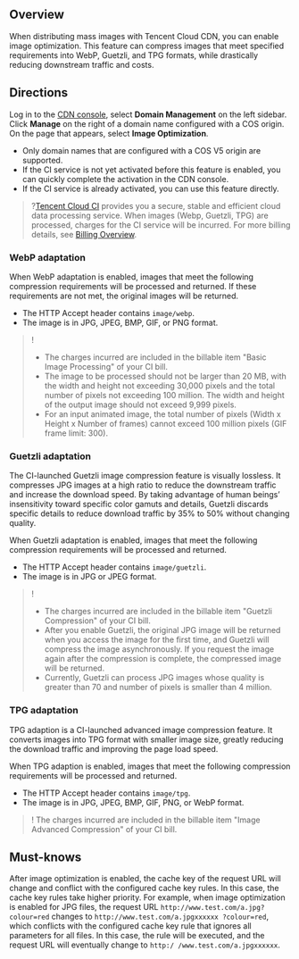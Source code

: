 
## Overview
When distributing mass images with Tencent Cloud CDN, you can enable image optimization. This feature can compress images that meet specified requirements into WebP, Guetzli, and TPG formats, while drastically reducing downstream traffic and costs. 

## Directions
Log in to the [CDN console](https://console.cloud.tencent.com/cdn), select **Domain Management** on the left sidebar. Click **Manage** on the right of a domain name configured with a COS origin. On the page that appears, select **Image Optimization**.
- Only domain names that are configured with a COS V5 origin are supported.
- If the CI service is not yet activated before this feature is enabled, you can quickly complete the activation in the CDN console.
- If the CI service is already activated, you can use this feature directly.

>?[Tencent Cloud CI](https://intl.cloud.tencent.com/products/ci) provides you a secure, stable and efficient cloud data processing service. When images (Webp, Guetzli, TPG) are processed, charges for the CI service will be incurred. For more billing details, see [Billing Overview](https://intl.cloud.tencent.com/document/product/1045/33431).

### WebP adaptation
When WebP adaptation is enabled, images that meet the following compression requirements will be processed and returned. If these requirements are not met, the original images will be returned.
- The HTTP Accept header contains `image/webp`. 
- The image is in JPG, JPEG, BMP, GIF, or PNG format.

>! 
>- The charges incurred are included in the billable item "Basic Image Processing" of your CI bill.
>- The image to be processed should not be larger than 20 MB, with the width and height not exceeding 30,000 pixels and the total number of pixels not exceeding 100 million. The width and height of the output image should not exceed 9,999 pixels.
>- For an input animated image, the total number of pixels (Width x Height x Number of frames) cannot exceed 100 million pixels (GIF frame limit: 300).

### Guetzli adaptation
The CI-launched Guetzli image compression feature is visually lossless. It compresses JPG images at a high ratio to reduce the downstream traffic and increase the download speed. By taking advantage of human beings’ insensitivity toward specific color gamuts and details, Guetzli discards specific details to reduce download traffic by 35% to 50% without changing quality.

When Guetzli adaptation is enabled, images that meet the following compression requirements will be processed and returned.
- The HTTP Accept header contains `image/guetzli`.
- The image is in JPG or JPEG format.

> !
>- The charges incurred are included in the billable item "Guetzli Compression" of your CI bill.
>- After you enable Guetzli, the original JPG image will be returned when you access the image for the first time, and Guetzli will compress the image asynchronously. If you request the image again after the compression is complete, the compressed image will be returned.
>- Currently, Guetzli can process JPG images whose quality is greater than 70 and number of pixels is smaller than 4 million.

### TPG adaptation

TPG adaption is a CI-launched advanced image compression feature. It converts images into TPG format with smaller image size, greatly reducing the download traffic and improving the page load speed.

When TPG adaption is enabled, images that meet the following compression requirements will be processed and returned.
- The HTTP Accept header contains `image/tpg`.
- The image is in JPG, JPEG, BMP, GIF, PNG, or WebP format.

>! The charges incurred are included in the billable item "Image Advanced Compression" of your CI bill.

## Must-knows
After image optimization is enabled, the cache key of the request URL will change and conflict with the configured cache key rules. In this case, the cache key rules take higher priority.
For example, when image optimization is enabled for JPG files, the request URL `http://www.test.com/a.jpg?colour=red` changes to `http://www.test.com/a.jpgxxxxxx ?colour=red`, which conflicts with the configured cache key rule that ignores all parameters for all files. In this case, the rule will be executed, and the request URL will eventually change to `http:/ /www.test.com/a.jpgxxxxxx`.




